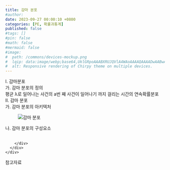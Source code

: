 ```yaml
---
title: 감마 분포
#author: 
date: 2023-09-27 00:00:10 +0800
categories: [PE, 확률과통계]
published: false
#tags: []
#pin: false
#math: false
#mermaid: false
#image:
#  path: /commons/devices-mockup.png
#  lqip: data:image/webp;base64,UklGRpoAAABXRUJQVlA4WAoAAAAQAAAADwAABwAAQUxQSDIAAAARL0AmbZurmr57yyIiqE8oiG0bejIYEQTgqiDA9vqnsUSI6H+oAERp2HZ65qP/VIAWAFZQOCBCAAAA8AEAnQEqEAAIAAVAfCWkAALp8sF8rgRgAP7o9FDvMCkMde9PK7euH5M1m6VWoDXf2FkP3BqV0ZYbO6NA/VFIAAAA
#  alt: Responsive rendering of Chirpy theme on multiple devices.
---
```


<div class="post-wrap">
  <div class="para">
    <div class="para-title">
      I. 감마분포
    </div>
    <div class="para-cntnt">
      <div class="para">
        <div class="para-title">
          가. 감마 분포의 정의
        </div>
        <div class="para-cntnt">
            평균 λ로 일어나는 사건의 a번 째 사건이 일어나기 까지 걸리는 시간의 연속확률분포
        </div>
      </div>
    </div>
  </div>
  
  <div class="para">
    <div class="para-title">
      II. 감마 분포
    </div>
    <div class="para-cntnt">
      <div class="para">
        <div class="para-title">
          가. 감마 분포의 아키텍처
        </div>
        <div class="para-cntnt">
          <figure class="post-figure">
            <img src="/assets/img/posts/감마-분포.png" alt="감마 분포">
<!--            <figcaption>Source: Unveiling the Metaverse: Exploring Emerging Trends, Multifaceted Perspectives, and Future Challenges</figcaption>-->
          </figure>
        </div>
      </div>
      <div class="para">
        <div class="para-title">
          나. 감마 분포의 구성요소
        </div>
        <div class="para-cntnt">
          <table class="post-table">
          </table>
          
        </div>
      </div>
    </div>
  </div>

  <div class="refr-wrap">
    <div class="refr-title">
        참고자료
    </div>
    <ol class="refr-list">
    <!--    <li>(나현식, 최대선) <a target="_blank" href="https://scienceon.kisti.re.kr/commons/util/originalView.do?cn=JAKO202225948430499&oCn=JAKO202225948430499&dbt=JAKO&journal=NJOU00291864">메타버스 보안 위협 요소 및 대응 방안 검토</a></li>-->
    <!--    <li>(M. Uddin, S. Manickam, H. Ullah, M. Obaidat and A. Dandoush) <a target="_blank" href="https://ieeexplore.ieee.org/abstract/document/10138386">Unveiling the Metaverse: Exploring Emerging Trends, Multifaceted Perspectives, and Future Challenges</a></li>-->
    </ol>
  </div>
</div>
